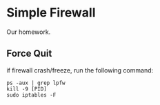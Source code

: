 # Simple Firewall
Our homework.

## Force Quit
if firewall crash/freeze, run the following command:

```shell
ps -aux | grep lpfw
kill -9 [PID]
sudo iptables -F
```